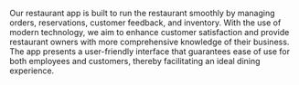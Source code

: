 Our restaurant app is built to run the restaurant smoothly by managing 
orders, reservations, customer feedback, and inventory. With the use of 
modern technology, we aim to enhance customer satisfaction and provide 
restaurant owners with more comprehensive knowledge of their business. The 
app presents a user-friendly interface that guarantees ease of use for both 
employees and customers, thereby facilitating an ideal dining experience.
